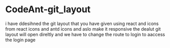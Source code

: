 # CodeAnt-git_layout
  i have ddesihned the git layout that you have given using react and icons from react icons and antd icons and aslo make it responsive the dealut git layout will open direltly and we have to change the route to login to aaccess the login page 
